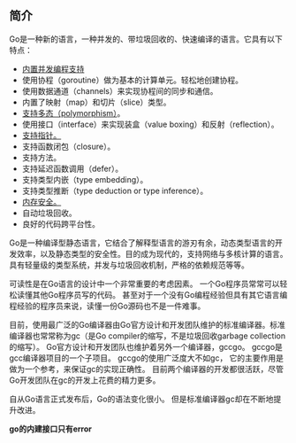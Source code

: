 ## 简介 ##

Go是一种新的语言，一种并发的、带垃圾回收的、快速编译的语言。它具有以下特点：

- [内置并发编程支持](https://www.jianshu.com/p/63dbec263d2a)
- 使用协程（goroutine）做为基本的计算单元。轻松地创建协程。
- 使用数据通道（channels）来实现协程间的同步和通信。
- 内置了映射（map）和切片（slice）类型。
- [支持多态（polymorphism）](https://blog.csdn.net/jw915086731/article/details/86751334)。
- 使用接口（interface）来实现装盒（value boxing）和反射（reflection）。
- [支持指针。](http://c.biancheng.net/view/21.html)
- 支持函数闭包（closure）。
- 支持方法。
- 支持延迟函数调用（defer）。
- 支持类型内嵌（type embedding）。
- 支持类型推断（type deduction or type inference）。
- [内存安全。](https://blog.csdn.net/wenrennaoda/article/details/95935355)
- 自动垃圾回收。
- 良好的代码跨平台性。

Go是一种编译型静态语言，它结合了解释型语言的游刃有余，动态类型语言的开发效率，以及静态类型的安全性。目的成为现代的，支持网络与多核计算的语言。具有轻量级的类型系统，并发与垃圾回收机制，严格的依赖规范等等。

可读性是在Go语言的设计中一个非常重要的考虑因素。 一个Go程序员常常可以轻松读懂其他Go程序员写的代码。 甚至对于一个没有Go编程经验但具有其它语言编程经验的程序员来说，读懂一份Go源码也不是一件难事。

目前，使用最广泛的Go编译器由Go官方设计和开发团队维护的标准编译器。标准编译器也常常称为gc（是Go compiler的缩写，不是垃圾回收garbage collection的缩写）。 Go官方设计和开发团队也维护着另外一个编译器，gccgo。 gccgo是gcc编译器项目的一个子项目。 gccgo的使用广泛度大不如gc， 它的主要作用是做为一个参考，来保证gc的实现正确性。 目前两个编译器的开发都很活跃，尽管Go开发团队在gc的开发上花费的精力更多。

自从Go语言正式发布后，Go的语法变化很小。 但是标准编译器gc却在不断地提升改进。 


**go的内建接口只有error**

